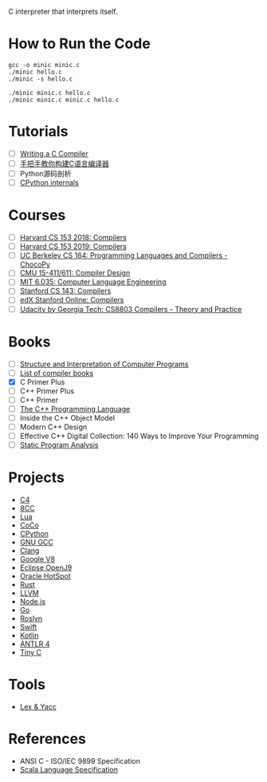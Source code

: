 C interpreter that interprets itself.

# How to Run the Code

    gcc -o minic minic.c
    ./minic hello.c
    ./minic -s hello.c

    ./minic minic.c hello.c
    ./minic minic.c minic.c hello.c

# Tutorials

- [ ] [Writing a C Compiler](https://norasandler.com/2017/11/29/Write-a-Compiler.html)
- [ ] [手把手教你构建C语言编译器](https://lotabout.me/2015/write-a-C-interpreter-0/)
- [ ] Python源码剖析
- [ ] [CPython internals](http://pgbovine.net/cpython-internals.htm)

# Courses

- [ ] [Harvard CS 153 2018: Compilers](https://www.seas.harvard.edu/courses/cs153/2018fa/)
- [ ] [Harvard CS 153 2019: Compilers](https://www.seas.harvard.edu/courses/cs153/2019fa/)
- [ ] [UC Berkeley CS 164: Programming Languages and Compilers - ChocoPy](https://inst.eecs.berkeley.edu/~cs164)
- [ ] [CMU 15-411/611: Compiler Design](http://www.cs.cmu.edu/~janh/courses/411/18/index.html)
- [ ] [MIT 6.035: Computer Language Engineering](http://6.035.scripts.mit.edu/fa18/)
- [ ] [Stanford CS 143: Compilers](https://web.stanford.edu/class/cs143/)
- [ ] [edX Stanford Online: Compilers](https://www.edx.org/es/course/compilers)
- [ ] [Udacity by Georgia Tech: CS8803 Compilers - Theory and Practice](https://www.udacity.com/course/compilers-theory-and-practice--ud168)

# Books

- [ ] [Structure and Interpretation of Computer Programs](https://web.mit.edu/alexmv/6.037/sicp.pdf)
- [ ] [List of compiler books](https://gcc.gnu.org/wiki/ListOfCompilerBooks)
- [x] C Primer Plus
- [ ] C++ Primer Plus
- [ ] C++ Primer
- [ ] [The C++ Programming Language](http://www.stroustrup.com/4th.html)
- [ ] Inside the C++ Object Model
- [ ] Modern C++ Design
- [ ] Effective C++ Digital Collection: 140 Ways to Improve Your Programming
- [ ] [Static Program Analysis](https://cs.au.dk/~amoeller/spa/)

# Projects

* [C4](https://github.com/rswier/c4)
* [8CC](https://github.com/rui314/8cc)
* [Lua](https://github.com/lua/lua)
* [CoCo](https://github.com/kentdlee/CoCo)
* [CPython](https://github.com/python/cpython)
* [GNU GCC](https://github.com/gcc-mirror/gcc)
* [Clang](https://github.com/llvm/llvm-project/tree/master/clang/)
* [Google V8](https://github.com/v8/v8)
* [Eclipse OpenJ9](https://github.com/eclipse/openj9)
* [Oracle HotSpot](https://openjdk.java.net/groups/hotspot/)
* [Rust](https://github.com/rust-lang/rust)
* [LLVM](https://llvm.org/)
* [Node.js](https://github.com/nodejs/node)
* [Go](https://github.com/golang/go)
* [Roslyn](https://github.com/dotnet/roslyn)
* [Swift](https://github.com/apple/swift)
* [Kotlin](https://github.com/JetBrains/kotlin)
* [ANTLR 4](https://github.com/antlr/antlr4)
* [Tiny C](https://bellard.org/tcc/)

# Tools

* [Lex & Yacc](http://dinosaur.compilertools.net/)

# References

* ANSI C - ISO/IEC 9899 Specification
* [Scala Language Specification](https://docs.scala-lang.org/)
